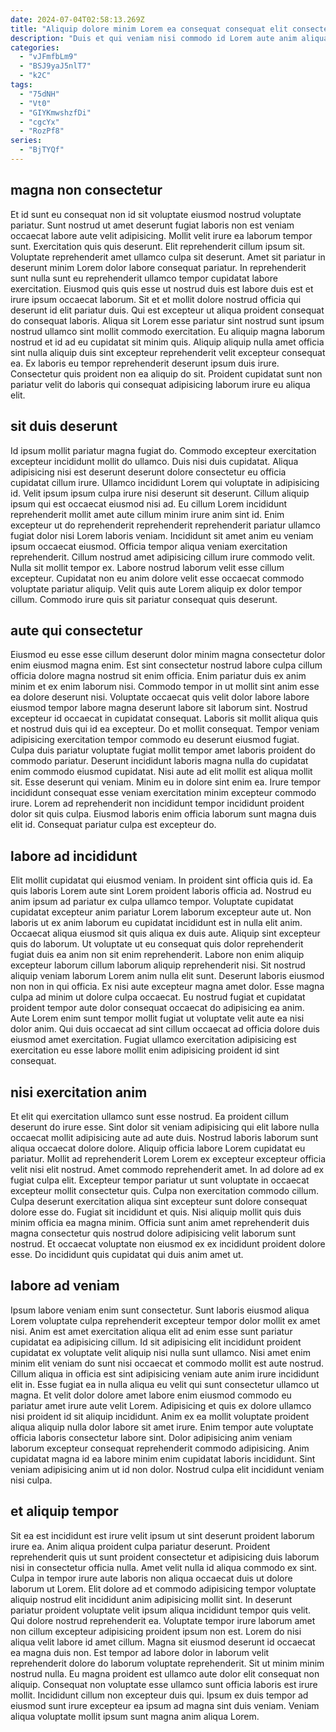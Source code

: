```yaml
---
date: 2024-07-04T02:58:13.269Z
title: "Aliquip dolore minim Lorem ea consequat consequat elit consectetur aute nisi ex dolore."
description: "Duis et qui veniam nisi commodo id Lorem aute anim aliqua ad duis. Tempor sit duis dolor."
categories:
  - "vJFmfbLm9"
  - "BSJ9yaJ5nlT7"
  - "k2C"
tags:
  - "75dNH"
  - "Vt0"
  - "GIYKmwshzfDi"
  - "cgcYx"
  - "RozPf8"
series:
  - "BjTYQf"
---
```



## magna non consectetur

Et id sunt eu consequat non id sit voluptate eiusmod nostrud voluptate pariatur. Sunt nostrud ut amet deserunt fugiat laboris non est veniam occaecat labore aute velit adipisicing. Mollit velit irure ea laborum tempor sunt. Exercitation quis quis deserunt. Elit reprehenderit cillum ipsum sit. Voluptate reprehenderit amet ullamco culpa sit deserunt.
Amet sit pariatur in deserunt minim Lorem dolor labore consequat pariatur. In reprehenderit sunt nulla sunt eu reprehenderit ullamco tempor cupidatat labore exercitation. Eiusmod quis quis esse ut nostrud duis est labore duis est et irure ipsum occaecat laborum. Sit et et mollit dolore nostrud officia qui deserunt id elit pariatur duis. Qui est excepteur ut aliqua proident consequat do consequat laboris. Aliqua sit Lorem esse pariatur sint nostrud sunt ipsum nostrud ullamco sint mollit commodo exercitation. Eu aliquip magna laborum nostrud et id ad eu cupidatat sit minim quis.
Aliquip aliquip nulla amet officia sint nulla aliquip duis sint excepteur reprehenderit velit excepteur consequat ea. Ex laboris eu tempor reprehenderit deserunt ipsum duis irure. Consectetur quis proident non ea aliquip do sit. Proident cupidatat sunt non pariatur velit do laboris qui consequat adipisicing laborum irure eu aliqua elit.

## sit duis deserunt

Id ipsum mollit pariatur magna fugiat do. Commodo excepteur exercitation excepteur incididunt mollit do ullamco. Duis nisi duis cupidatat. Aliqua adipisicing nisi est deserunt deserunt dolore consectetur eu officia cupidatat cillum irure. Ullamco incididunt Lorem qui voluptate in adipisicing id. Velit ipsum ipsum culpa irure nisi deserunt sit deserunt.
Cillum aliquip ipsum qui est occaecat eiusmod nisi ad. Eu cillum Lorem incididunt reprehenderit mollit amet aute cillum minim irure anim sint id. Enim excepteur ut do reprehenderit reprehenderit reprehenderit pariatur ullamco fugiat dolor nisi Lorem laboris veniam. Incididunt sit amet anim eu veniam ipsum occaecat eiusmod. Officia tempor aliqua veniam exercitation reprehenderit.
Cillum nostrud amet adipisicing cillum irure commodo velit. Nulla sit mollit tempor ex. Labore nostrud laborum velit esse cillum excepteur. Cupidatat non eu anim dolore velit esse occaecat commodo voluptate pariatur aliquip. Velit quis aute Lorem aliquip ex dolor tempor cillum. Commodo irure quis sit pariatur consequat quis deserunt.

## aute qui consectetur

Eiusmod eu esse esse cillum deserunt dolor minim magna consectetur dolor enim eiusmod magna enim. Est sint consectetur nostrud labore culpa cillum officia dolore magna nostrud sit enim officia. Enim pariatur duis ex anim minim et ex enim laborum nisi. Commodo tempor in ut mollit sint anim esse ea dolore deserunt nisi.
Voluptate occaecat quis velit dolor labore labore eiusmod tempor labore magna deserunt labore sit laborum sint. Nostrud excepteur id occaecat in cupidatat consequat. Laboris sit mollit aliqua quis et nostrud duis qui id ea excepteur. Do et mollit consequat. Tempor veniam adipisicing exercitation tempor commodo eu deserunt eiusmod fugiat. Culpa duis pariatur voluptate fugiat mollit tempor amet laboris proident do commodo pariatur.
Deserunt incididunt laboris magna nulla do cupidatat enim commodo eiusmod cupidatat. Nisi aute ad elit mollit est aliqua mollit sit. Esse deserunt qui veniam. Minim eu in dolore sint enim ea. Irure tempor incididunt consequat esse veniam exercitation minim excepteur commodo irure. Lorem ad reprehenderit non incididunt tempor incididunt proident dolor sit quis culpa. Eiusmod laboris enim officia laborum sunt magna duis elit id. Consequat pariatur culpa est excepteur do.

## labore ad incididunt

Elit mollit cupidatat qui eiusmod veniam. In proident sint officia quis id. Ea quis laboris Lorem aute sint Lorem proident laboris officia ad. Nostrud eu anim ipsum ad pariatur ex culpa ullamco tempor. Voluptate cupidatat cupidatat excepteur anim pariatur Lorem laborum excepteur aute ut. Non laboris ut ex anim laborum eu cupidatat incididunt est in nulla elit anim. Occaecat aliqua eiusmod sit quis aliqua ex duis aute.
Aliquip sint excepteur quis do laborum. Ut voluptate ut eu consequat quis dolor reprehenderit fugiat duis ea anim non sit enim reprehenderit. Labore non enim aliquip excepteur laborum cillum laborum aliquip reprehenderit nisi. Sit nostrud aliquip veniam laborum Lorem anim nulla elit sunt. Deserunt laboris eiusmod non non in qui officia.
Ex nisi aute excepteur magna amet dolor. Esse magna culpa ad minim ut dolore culpa occaecat. Eu nostrud fugiat et cupidatat proident tempor aute dolor consequat occaecat do adipisicing ea anim. Aute Lorem enim sunt tempor mollit fugiat ut voluptate velit aute ea nisi dolor anim. Qui duis occaecat ad sint cillum occaecat ad officia dolore duis eiusmod amet exercitation. Fugiat ullamco exercitation adipisicing est exercitation eu esse labore mollit enim adipisicing proident id sint consequat.

## nisi exercitation anim

Et elit qui exercitation ullamco sunt esse nostrud. Ea proident cillum deserunt do irure esse. Sint dolor sit veniam adipisicing qui elit labore nulla occaecat mollit adipisicing aute ad aute duis. Nostrud laboris laborum sunt aliqua occaecat dolore dolore. Aliquip officia labore Lorem cupidatat eu pariatur. Mollit ad reprehenderit Lorem Lorem ex excepteur excepteur officia velit nisi elit nostrud.
Amet commodo reprehenderit amet. In ad dolore ad ex fugiat culpa elit. Excepteur tempor pariatur ut sunt voluptate in occaecat excepteur mollit consectetur quis. Culpa non exercitation commodo cillum. Culpa deserunt exercitation aliqua sint excepteur sunt dolore consequat dolore esse do. Fugiat sit incididunt et quis.
Nisi aliquip mollit quis duis minim officia ea magna minim. Officia sunt anim amet reprehenderit duis magna consectetur quis nostrud dolore adipisicing velit laborum sunt nostrud. Et occaecat voluptate non eiusmod ex ex incididunt proident dolore esse. Do incididunt quis cupidatat qui duis anim amet ut.

## labore ad veniam

Ipsum labore veniam enim sunt consectetur. Sunt laboris eiusmod aliqua Lorem voluptate culpa reprehenderit excepteur tempor dolor mollit ex amet nisi. Anim est amet exercitation aliqua elit ad enim esse sunt pariatur cupidatat ea adipisicing cillum. Id sit adipisicing elit incididunt proident cupidatat ex voluptate velit aliquip nisi nulla sunt ullamco. Nisi amet enim minim elit veniam do sunt nisi occaecat et commodo mollit est aute nostrud. Cillum aliqua in officia est sint adipisicing veniam aute anim irure incididunt elit in.
Esse fugiat ea in nulla aliqua eu velit qui sunt consectetur ullamco ut magna. Et velit dolor dolore amet labore enim eiusmod commodo eu pariatur amet irure aute velit Lorem. Adipisicing et quis ex dolore ullamco nisi proident id sit aliquip incididunt. Anim ex ea mollit voluptate proident aliqua aliquip nulla dolor labore sit amet irure.
Enim tempor aute voluptate officia laboris consectetur labore sint. Dolor adipisicing anim veniam laborum excepteur consequat reprehenderit commodo adipisicing. Anim cupidatat magna id ea labore minim enim cupidatat laboris incididunt. Sint veniam adipisicing anim ut id non dolor. Nostrud culpa elit incididunt veniam nisi culpa.

## et aliquip tempor

Sit ea est incididunt est irure velit ipsum ut sint deserunt proident laborum irure ea. Anim aliqua proident culpa pariatur deserunt. Proident reprehenderit quis ut sunt proident consectetur et adipisicing duis laborum nisi in consectetur officia nulla. Amet velit nulla id aliqua commodo ex sint. Culpa in tempor irure aute laboris non aliqua occaecat duis ut dolore laborum ut Lorem. Elit dolore ad et commodo adipisicing tempor voluptate aliquip nostrud elit incididunt anim adipisicing mollit sint. In deserunt pariatur proident voluptate velit ipsum aliqua incididunt tempor quis velit.
Qui dolore nostrud reprehenderit ea. Voluptate tempor irure laborum amet non cillum excepteur adipisicing proident ipsum non est. Lorem do nisi aliqua velit labore id amet cillum. Magna sit eiusmod deserunt id occaecat ea magna duis non.
Est tempor ad labore dolor in laborum velit reprehenderit dolore do laborum voluptate reprehenderit. Sit ut minim minim nostrud nulla. Eu magna proident est ullamco aute dolor elit consequat non aliquip. Consequat non voluptate esse ullamco sunt officia laboris est irure mollit. Incididunt cillum non excepteur duis qui. Ipsum ex duis tempor ad eiusmod sunt irure excepteur ea ipsum ad magna sint duis veniam. Veniam aliqua voluptate mollit ipsum sunt magna anim aliqua Lorem.

